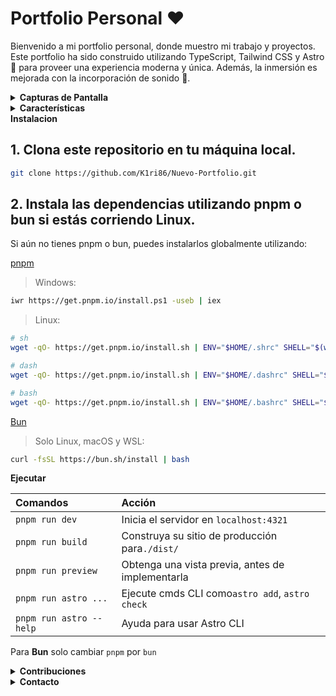 # Portfolio Personal ❤️

Bienvenido a mi portfolio personal, donde muestro mi trabajo y proyectos.
Este portfolio ha sido construido utilizando TypeScript, Tailwind CSS y Astro 🚀 para proveer una experiencia moderna y única.
Además, la inmersión es mejorada con la incorporación de sonido 🎼​.

<details>
  <summary><strong>Capturas de Pantalla</strong></summary>

![Captura de Pantalla 1](https://i.imgur.com/f2LPtQa.png)
![Captura de Pantalla 2](https://i.imgur.com/NcP2tHt.png)

</details>

<details>
  <summary><strong>Características</strong></summary>

- **Diseño Moderno:** El portfolio presenta una interfaz moderna y atractiva que muestra mi trabajo y habilidades.

- **Sonido Inmersivo:** Disfruta de una experiencia única con sonido que complementa la navegación por el sitio.

- **TypeScript:** El código de este proyecto está escrito en TypeScript para garantizar la seguridad y calidad del código.

- **Tailwind CSS:** Se ha utilizado Tailwind CSS para proveer un diseño ágil y fácilmente personalizable.

- **Astro:** Astro es utilizado como el framework de construcción para generar un sitio web rápido y eficiente.
</details>

  <summary><strong>Instalacion</strong></summary>

## 1. Clona este repositorio en tu máquina local.

```bash
git clone https://github.com/K1ri86/Nuevo-Portfolio.git
```

## 2. Instala las dependencias utilizando pnpm o bun si estás corriendo Linux.

Si aún no tienes pnpm o bun, puedes instalarlos globalmente utilizando:

[pnpm](https://pnpm.io/es/installation)

> Windows:

```bash
iwr https://get.pnpm.io/install.ps1 -useb | iex
```

> Linux:

```bash
# sh
wget -qO- https://get.pnpm.io/install.sh | ENV="$HOME/.shrc" SHELL="$(which sh)" sh -
```

```bash
# dash
wget -qO- https://get.pnpm.io/install.sh | ENV="$HOME/.dashrc" SHELL="$(which dash)" dash -
```

```bash
# bash
wget -qO- https://get.pnpm.io/install.sh | ENV="$HOME/.bashrc" SHELL="$(which bash)" bash -
```

[Bun](https://bun.sh/)

> Solo Linux, macOS y WSL:

```bash
curl -fsSL https://bun.sh/install | bash
```
  <summary><strong>Ejecutar</strong></summary>

| Comandos               | Acción                                            |
| :--------------------- | :-----------------------------------------------  |
| `pnpm run dev`         | Inicia el servidor en `localhost:4321`           |
| `pnpm run build`       | Construya su sitio de producción para`./dist/`   |
| `pnpm run preview`     | Obtenga una vista previa, antes de implementarla |
| `pnpm run astro ...`   | Ejecute cmds CLI como`astro add`, `astro check`  |
| `pnpm run astro --help`| Ayuda para usar Astro CLI                        |

Para **Bun** solo cambiar `pnpm` por `bun`

<details>
  <summary><strong>Contribuciones</strong></summary>
  Las contribuciones son bienvenidas! Si deseas contribuir o informar de problemas, por favor abre un issues o una PR
</details>
<details>
  <summary><strong>Contacto</strong></summary>

> [Sitio Web](https://kiri86.com/)

> [Correo Electrónico](contacto@kiri86.es)

> [LinkedIn](https://www.linkedin.com/in/kiri86dev)

> [Twitter](https://twitter.com/k1ri86)

</details>
